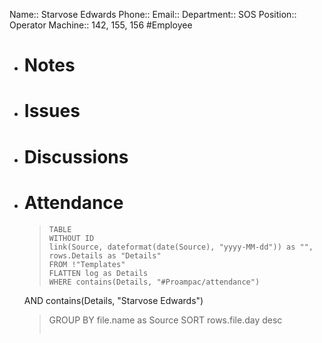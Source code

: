 Name:: Starvose Edwards
Phone:: 
Email:: 
Department:: SOS
Position:: Operator
Machine:: 142, 155, 156
#Employee
- # Notes
- # Issues
- # Discussions
- # Attendance
  
  > ```dataview
  > TABLE
  > WITHOUT ID
  > link(Source, dateformat(date(Source), "yyyy-MM-dd")) as "",
  > rows.Details as "Details"
  > FROM !"Templates"
  > FLATTEN log as Details
  > WHERE contains(Details, "#Proampac/attendance")
   AND contains(Details, "Starvose Edwards")
  > GROUP BY file.name as Source
  > SORT rows.file.day desc
  > ```